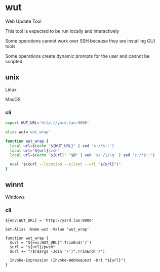 # wut

Web Update Tool

This tool is expected to be run locally and interactively

Some operations cannot work over SSH because they are installing GUI tools

Some operations create dynamic prompts for the user and cannot be scripted

## unix

Linux

MacOS

### cli

```zsh
export WUT_URL='http://yard.lan:9000'

alias wut='wut_wrap'

function wut_wrap {
  local url=$(echo "${WUT_URL}" | sed 's:/*$::')
  local url="${url}/zsh"
  local url=$(echo "${url}" "$@" | sed 's/ /\//g' | sed 's:/*$::')

  eval "$(curl --location --silent --url "${url}")"
}
```

## winnt

Windows

### cli

```pwsh
${env:WUT_URL} = 'http://yard.lan:9000'

Set-Alias -Name wut -Value 'wut_wrap'

function wut_wrap {
  $url = "${env:WUT_URL}".TrimEnd('/')
  $url = "${url}/pwsh"
  $url += "/$($args -Join '/')".TrimEnd('/')

  Invoke-Expression (Invoke-WebRequest -Uri "${url}")
}
```
